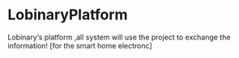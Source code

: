 LobinaryPlatform
================

Lobinary‘s platform ,all system will use the project to exchange the information! [for the smart home electronc]
